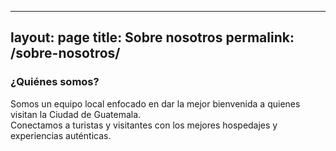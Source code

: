 
---
layout: page
title: Sobre nosotros
permalink: /sobre-nosotros/
---

### ¿Quiénes somos?

Somos un equipo local enfocado en dar la mejor bienvenida a quienes visitan la Ciudad de Guatemala.  
Conectamos a turistas y visitantes con los mejores hospedajes y experiencias auténticas.  
